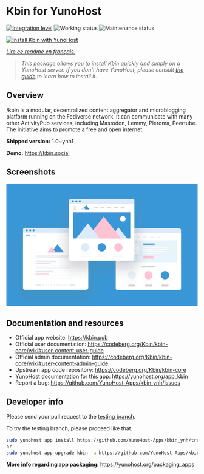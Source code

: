 <!--
N.B.: This README was automatically generated by https://github.com/YunoHost/apps/tree/master/tools/README-generator
It shall NOT be edited by hand.
-->

# Kbin for YunoHost

[![Integration level](https://dash.yunohost.org/integration/kbin.svg)](https://dash.yunohost.org/appci/app/kbin) ![Working status](https://ci-apps.yunohost.org/ci/badges/kbin.status.svg) ![Maintenance status](https://ci-apps.yunohost.org/ci/badges/kbin.maintain.svg)

[![Install Kbin with YunoHost](https://install-app.yunohost.org/install-with-yunohost.svg)](https://install-app.yunohost.org/?app=kbin)

*[Lire ce readme en français.](./README_fr.md)*

> *This package allows you to install Kbin quickly and simply on a YunoHost server.
If you don't have YunoHost, please consult [the guide](https://yunohost.org/#/install) to learn how to install it.*

## Overview

/kbin is a modular, decentralized content aggregator and microblogging platform running on the Fediverse network. It can communicate with many other ActivityPub services, including Mastodon, Lemmy, Pleroma, Peertube. The initiative aims to promote a free and open internet.


**Shipped version:** 1.0~ynh1

**Demo:** https://kbin.social

## Screenshots

![Screenshot of Kbin](./doc/screenshots/example.jpg)

## Documentation and resources

* Official app website: <https://kbin.pub>
* Official user documentation: <https://codeberg.org/Kbin/kbin-core/wiki#user-content-user-guide>
* Official admin documentation: <https://codeberg.org/Kbin/kbin-core/wiki#user-content-admin-guide>
* Upstream app code repository: <https://codeberg.org/Kbin/kbin-core>
* YunoHost documentation for this app: <https://yunohost.org/app_kbin>
* Report a bug: <https://github.com/YunoHost-Apps/kbin_ynh/issues>

## Developer info

Please send your pull request to the [testing branch](https://github.com/YunoHost-Apps/kbin_ynh/tree/testing).

To try the testing branch, please proceed like that.

``` bash
sudo yunohost app install https://github.com/YunoHost-Apps/kbin_ynh/tree/testing --debug
or
sudo yunohost app upgrade kbin -u https://github.com/YunoHost-Apps/kbin_ynh/tree/testing --debug
```

**More info regarding app packaging:** <https://yunohost.org/packaging_apps>
